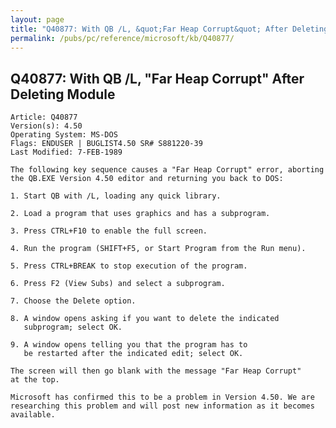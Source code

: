 ```yaml
---
layout: page
title: "Q40877: With QB /L, &quot;Far Heap Corrupt&quot; After Deleting Module"
permalink: /pubs/pc/reference/microsoft/kb/Q40877/
---
```


## Q40877: With QB /L, &quot;Far Heap Corrupt&quot; After Deleting Module

	Article: Q40877
	Version(s): 4.50
	Operating System: MS-DOS
	Flags: ENDUSER | BUGLIST4.50 SR# S881220-39
	Last Modified: 7-FEB-1989
	
	The following key sequence causes a "Far Heap Corrupt" error, aborting
	the QB.EXE Version 4.50 editor and returning you back to DOS:
	
	1. Start QB with /L, loading any quick library.
	
	2. Load a program that uses graphics and has a subprogram.
	
	3. Press CTRL+F10 to enable the full screen.
	
	4. Run the program (SHIFT+F5, or Start Program from the Run menu).
	
	5. Press CTRL+BREAK to stop execution of the program.
	
	6. Press F2 (View Subs) and select a subprogram.
	
	7. Choose the Delete option.
	
	8. A window opens asking if you want to delete the indicated
	   subprogram; select OK.
	
	9. A window opens telling you that the program has to
	   be restarted after the indicated edit; select OK.
	
	The screen will then go blank with the message "Far Heap Corrupt"
	at the top.
	
	Microsoft has confirmed this to be a problem in Version 4.50. We are
	researching this problem and will post new information as it becomes
	available.
